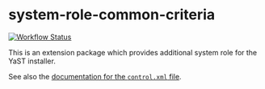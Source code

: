 system-role-common-criteria
===========================

[![Workflow Status](https://github.com/yast/system-role-common-criteria/workflows/CI/badge.svg?branch=master)](
https://github.com/yast/system-role-common-criteria/actions?query=branch%3Amaster)

This is an extension package which provides additional system role for
the YaST installer.

See also the [documentation for the `control.xml` file][1].

[1]: https://github.com/yast/yast-installation/blob/master/doc/control-file.md
